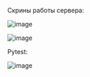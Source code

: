 Скрины работы сервера:

![image](https://github.com/user-attachments/assets/4812661d-a594-4060-b6f8-c401e984d3ca)

![image](https://github.com/user-attachments/assets/591ae2e4-f217-4316-b476-5d32c2e992d6)

Pytest: 

![image](https://github.com/user-attachments/assets/f6fce124-67af-4fec-bd08-d1c43e6bb3cd)
